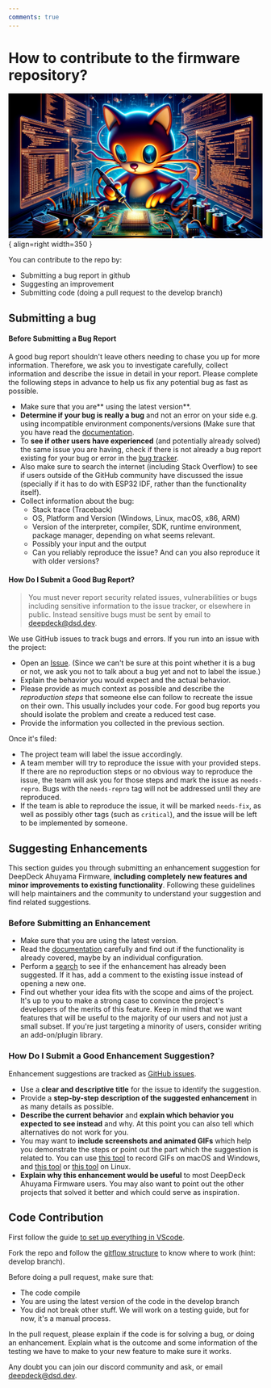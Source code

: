 ```yaml
---
comments: true
---
```


# How to contribute to the firmware repository?

![contributing to repositories by Dall-e](img/github_contribute.png ){ align=right width=350 }

You can contribute to the repo by:

- Submitting a bug report in github
- Suggesting an improvement
- Submitting code (doing a pull request to the develop branch)

## Submitting a bug

#### Before Submitting a Bug Report

A good bug report shouldn't leave others needing to chase you up for more information. Therefore, we ask you to investigate carefully, collect information and describe the issue in detail in your report. Please complete the following steps in advance to help us fix any potential bug as fast as possible.

- Make sure that you are** using the latest version**.
- **Determine if your bug is really a bug** and not an error on your side e.g. using incompatible environment components/versions (Make sure that you have read the [documentation](https://deepdeck.co/en/opensource/fw/firmware/).
- To **see if other users have experienced** (and potentially already solved) the same issue you are having, check if there is not already a bug report existing for your bug or error in the [bug tracker](https://github.com/DeepSea-Developments/DeepDeck.Ahuyama.fw/issues?q=label%3Abug).
- Also make sure to search the internet (including Stack Overflow) to see if users outside of the GitHub community have discussed the issue (specially if it has to do with ESP32 IDF, rather than the functionality itself).
- Collect information about the bug:
    - Stack trace (Traceback)
    - OS, Platform and Version (Windows, Linux, macOS, x86, ARM)
    - Version of the interpreter, compiler, SDK, runtime environment, package manager, depending on what seems relevant.
    - Possibly your input and the output
    - Can you reliably reproduce the issue? And can you also reproduce it with older versions?


#### How Do I Submit a Good Bug Report?

> You must never report security related issues, vulnerabilities or bugs including sensitive information to the issue tracker, or elsewhere in public. Instead sensitive bugs must be sent by email to deepdeck@dsd.dev.

We use GitHub issues to track bugs and errors. If you run into an issue with the project:

- Open an [Issue](https://github.com/DeepSea-Developments/DeepDeck.Ahuyama.fw/issues/new). (Since we can't be sure at this point whether it is a bug or not, we ask you not to talk about a bug yet and not to label the issue.)
- Explain the behavior you would expect and the actual behavior.
- Please provide as much context as possible and describe the *reproduction steps* that someone else can follow to recreate the issue on their own. This usually includes your code. For good bug reports you should isolate the problem and create a reduced test case.
- Provide the information you collected in the previous section.

Once it's filed:

- The project team will label the issue accordingly.
- A team member will try to reproduce the issue with your provided steps. If there are no reproduction steps or no obvious way to reproduce the issue, the team will ask you for those steps and mark the issue as `needs-repro`. Bugs with the `needs-repro` tag will not be addressed until they are reproduced.
- If the team is able to reproduce the issue, it will be marked `needs-fix`, as well as possibly other tags (such as `critical`), and the issue will be left to be implemented by someone.


## Suggesting Enhancements

This section guides you through submitting an enhancement suggestion for DeepDeck Ahuyama Firmware, **including completely new features and minor improvements to existing functionality**. Following these guidelines will help maintainers and the community to understand your suggestion and find related suggestions.

### Before Submitting an Enhancement

- Make sure that you are using the latest version.
- Read the [documentation](/en/QuickStartGuide/qsg/) carefully and find out if the functionality is already covered, maybe by an individual configuration.
- Perform a [search](https://github.com/DeepSea-Developments/DeepDeck.Ahuyama.fw/issues) to see if the enhancement has already been suggested. If it has, add a comment to the existing issue instead of opening a new one.
- Find out whether your idea fits with the scope and aims of the project. It's up to you to make a strong case to convince the project's developers of the merits of this feature. Keep in mind that we want features that will be useful to the majority of our users and not just a small subset. If you're just targeting a minority of users, consider writing an add-on/plugin library.


### How Do I Submit a Good Enhancement Suggestion?

Enhancement suggestions are tracked as [GitHub issues](https://github.com/DeepSea-Developments/DeepDeck.Ahuyama.fw/issues).

- Use a **clear and descriptive title** for the issue to identify the suggestion.
- Provide a **step-by-step description of the suggested enhancement** in as many details as possible.
- **Describe the current behavior** and **explain which behavior you expected to see instead** and why. At this point you can also tell which alternatives do not work for you.
- You may want to **include screenshots and animated GIFs** which help you demonstrate the steps or point out the part which the suggestion is related to. You can use [this tool](https://www.cockos.com/licecap/) to record GIFs on macOS and Windows, and [this tool](https://github.com/colinkeenan/silentcast) or [this tool](https://github.com/GNOME/byzanz) on Linux.
- **Explain why this enhancement would be useful** to most DeepDeck Ahuyama Firmware users. You may also want to point out the other projects that solved it better and which could serve as inspiration.


## Code Contribution

First follow the guide [to set up everything in VScode](/en/opensource/fw/vscode-setup/).

Fork the repo and follow the [gitflow structure](/en/opensource/fw/repository/) to know where to work (hint: develop branch).

Before doing a pull request, make sure that:
- The code compile
- You are using the latest version of the code in the develop branch
- You did not break other stuff. We will work on a testing guide, but for now, it's a manual process.

In the pull request, please explain if the code is for solving a bug, or doing an enhancement. Explain what is the outcome and some information of the testing we have to make to your new feature to make sure it works.

Any doubt you can join our discord community and ask, or email deepdeck@dsd.dev.